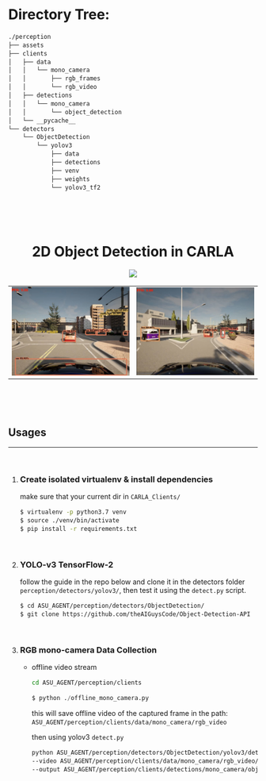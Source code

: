 
# Directory Tree:
```bash
./perception
├── assets
├── clients
│   ├── data
│   │   └── mono_camera
│   │       ├── rgb_frames
│   │       └── rgb_video
│   ├── detections
│   │   └── mono_camera
│   │       └── object_detection
│   └── __pycache__
└── detectors
    └── ObjectDetection
        └── yolov3
            ├── data
            ├── detections
            ├── venv
            ├── weights
            └── yolov3_tf2
```
<br><br><br>

<h1 align="center">2D Object Detection in CARLA</h1>

<p align="center">
    <img src="./assets/doutput1.gif">
</p>
<table>
    <tr>
        <td><img src="./assets/det1.png"></td>
        <td><img src="./assets/det2.png"></td>
    </tr>
</table>
<br><br><br>

## Usages
--------
<br>

1. ### Create isolated virtualenv & install dependencies
    make sure that your current dir in ```CARLA_Clients/```

    ```bash
    $ virtualenv -p python3.7 venv
    $ source ./venv/bin/activate
    $ pip install -r requirements.txt
    ```
<br>

2. ### YOLO-v3 TensorFlow-2
    follow the guide in the repo below and clone it in the detectors folder <br> ```perception/detectors/yolov3/```,  then test it using the ```detect.py``` script.

    ```bash
    $ cd ASU_AGENT/perception/detectors/ObjectDetection/
    $ git clone https://github.com/theAIGuysCode/Object-Detection-API
    ```
<br>

3. ### RGB mono-camera Data Collection
    - offline video stream
        ```bash
        cd ASU_AGENT/perception/clients
        ```
        ```python
        $ python ./offline_mono_camera.py
        ```
        this will save offline video of the captured frame in the path: 
        ```ASU_AGENT/perception/clients/data/mono_camera/rgb_video```
        <br>

        then using yolov3 ```detect.py```
        ```bash
        python ASU_AGENT/perception/detectors/ObjectDetection/yolov3/detect.py \
        --video ASU_AGENT/perception/clients/data/mono_camera/rgb_video/output.mp4 \
        --output ASU_AGENT/perception/clients/detections/mono_camera/object_detection/doutput1.mp4
        ```
    


